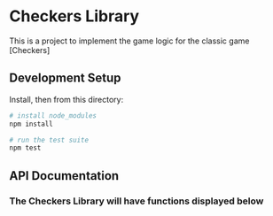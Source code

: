 # Checkers Library


This is a project to implement the game logic for the classic game
[Checkers]

## Development Setup
Install, then from this directory:

```sh
# install node_modules
npm install

# run the test suite
npm test
```


## API Documentation

### The Checkers Library will have functions displayed below

<!-- - [`createEmptyBoard()`](#c4createEmptyBoard) -->